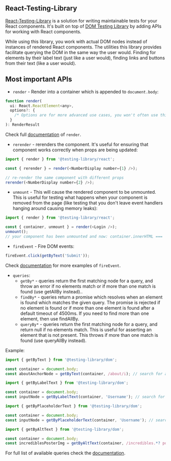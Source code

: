 ## React-Testing-Library

[React-Testing-Library](https://testing-library.com/docs/react-testing-library/intro) is a solution for writing maintainable tests for your React components. It's built on top of [DOM Testing Library](https://testing-library.com/docs/dom-testing-library/intro) by adding APIs for working with React components.

While using this library, you work with actual DOM nodes instead of instances of rendered React components. The utilities this library provides facilitate querying the DOM in the same way the user would. Finding for elements by their label text (just like a user would), finding links and buttons from their text (like a user would).

## Most important APIs

- `render` - Render into a container which is appended to `document.body`:

```js
function render(
  ui: React.ReactElement<any>,
  options?: {
    /* Options are for more advanced use cases, you won't often use this */
  }
): RenderResult
```

Check full [documentation](https://testing-library.com/docs/react-testing-library/api#render) of `render`.

- `rerender` - rerenders the component. It's useful for ensuring that component works correctly when props are being updated:

```js
import { render } from '@testing-library/react';

const { rerender } = render(<NumberDisplay number={1} />);

// re-render the same component with different props
rerender(<NumberDisplay number={2} />);
```

- `unmount` - This will cause the rendered component to be unmounted. This is useful for testing what happens when your component is removed from the page (like testing that you don't leave event handlers hanging around causing memory leaks):

```js
import { render } from '@testing-library/react';

const { container, unmount } = render(<Login />);
unmount();
// your component has been unmounted and now: container.innerHTML === ''
```

- `fireEvent` - Fire DOM events:

```js
fireEvent.click(getByText('Submit'));
```

Check [documentation](https://testing-library.com/docs/dom-testing-library/api-events) for more examples of `fireEvent`.

- `queries`:
  - `getBy*` - queries return the first matching node for a query, and throw an error if no elements match or if more than one match is found (use getAllBy instead)..
  - `findBy*` - queries return a promise which resolves when an element is found which matches the given query. The promise is rejected if no element is found or if more than one element is found after a default timeout of 4500ms. If you need to find more than one element, then use findAllBy.
  - `queryBy*` - queries return the first matching node for a query, and return null if no elements match. This is useful for asserting an element that is not present. This throws if more than one match is found (use queryAllBy instead).

Example:

```js
import { getByText } from '@testing-library/dom';

const container = document.body;
const aboutAnchorNode = getByText(container, /about/i); // search for a text node that has `textContent` matching /about/i
```

```js
import { getByLabelText } from '@testing-library/dom';

const container = document.body;
const inputNode = getByLabelText(container, 'Username'); // search for the label matching 'Username', then find the element associated with that label.
```

```js
import { getByPlaceholderText } from '@testing-library/dom';

const container = document.body;
const inputNode = getByPlaceholderText(container, 'Username'); // search for all elements with a placeholder attribute and find one that matches 'Username'.
```

```js
import { getByAltText } from '@testing-library/dom';

const container = document.body;
const incrediblesPosterImg = getByAltText(container, /incredibles.*? poster/i); // return the element (normally an <img>) that has the given alt text. It only supports elements which accept an alt attribute.
```

For full list of available queries check the [documentation](https://testing-library.com/docs/dom-testing-library/api-queries).
